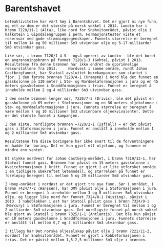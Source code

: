 Barentshavet
============

    Leteaktiviteten har vært høy i Barentshavet. Det er gjort ni nye funn, og ett av dem er det største på norsk sokkel i 2014. Lundin har i brønn 7220/11-1 (Alta), like nord for Snøhvitområdet, påvist olje i kalkstein i Gipsdalengruppen i perm. Formasjonstester viste et reservoar med gode strømningsegenskaper. Funnets størrelse er beregnet til mellom 14 og 50 millioner Sm3 utvinnbar olje og 5-17 milliarder Sm3 utvinnbar gass.

    Like sør, i brønn 7120/1-4 S – også operert av Lundin – ble det boret en avgrensningsbrønn på funnet 7120/1-3 (Gohta), påvist i 2013. Resultatene fra denne brønnen har ikke endret de opprinnelige ressurstallene fra 2013.     Nordvest i samme område, rundt Johan Castbergfunnet, har Statoil avsluttet borekampanjen som startet i fjor. I den første brønnen 7220/4-1 (Kramsnø) i nord ble det funnet en gasskolonne på 130 meter i Stø- og Nordmelaformasjonen i jura og en 45 meters gasskolonne i Snaddformasjonen i trias. Funnet er beregnet å inneholde mellom 2 og 4 milliarder Sm3 utvinnbar gass.

    I den neste brønnen lenger sør, 7220/7-3 (Drivis), ble det påvist en gasskolonne på 69 meter i Støformasjonen og en 86 meters oljekolonne i Stø- og Nordmelaformasjonen i jura. Funnets størrelse er beregnet å være mellom 7 og 10 millioner Sm3 utvinnbare oljeekvivalenter. Dette er det største funnet i kampanjen.  

    I den siste, nordligste brønnen –7220/2-1 (Isfjell) – er det påvist gass i Støformasjonen i jura. Funnet er anslått å inneholde mellom 1 og 2 milliarder Sm3 utvinnbar gass.

    Resultatene fra disse boringene har ikke svart til de forventningene en hadde før boring. Det er kun gjort ett oljefunn, og funnene er mindre enn ventet.

    Et stykke nordvest for Johan Castberg-området, i brønn 7319/12-1, har Statoil funnet gass. Brønnen har påvist en 15 meters gasskolonne i Kveiteformasjonen i kritt. Funnet er gjort i et lite utforsket område i en tidligere ubekreftet letemodell, og størrelsen på funnet er foreløpig beregnet til mellom 5 og 20 milliarder Sm3 utvinnbar gass.  

    I Hoop-området i nordøst er det gjort tre nye funn. Sør i området, i brønn 7424/7-2 (Hanssen), har OMV påvist olje i Støformasjonen i jura. Funnet er beregnet å inneholde mellom 3 og 8 millioner Sm3 utvinnbar olje, og ligger like nord for funnet 7324/8-1 (Wisting), påvist i 2013. I naboblokken i øst har Statoil påvist gass i brønn 7324/9-1 (Mercury) i Støformasjonen i jura. Funnet er beregnet til mellom 1 og 2 milliarder Sm3 utvinnbar gass. Det nordligste funnet på norsk sokkel ble gjort av Statoil i brønn 7325/1-1 (Antlantis). Det ble kun påvist en 10 meters gasskolonne i Snaddformasjonen i jura. Funnets størrelse er anslått til mellom 0,7 og 2 milliarder Sm3 utvinnbar gass. 

    I tillegg har Det norske oljeselskap påvist olje i brønn 7222/11-2, nordøst for Snøhvitområdet. Funnet er gjort i Kobbeformasjonen i trias. Det er påvist mellom 1,5-2,5 millioner Sm3 olje i brønnen.


